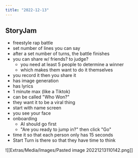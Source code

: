 ```yaml
---
title: "2022-12-13"
---
```

## StoryJam
- freestyle rap battle
- set number of lines you can say
- after a set number of turns, the battle finishes
- you can share w/ friends? to judge?
	- you need at least 5 people to determine a winner
	- which makes them want to do it themselves
- you record it then you share it
- has image generation
- has lyrics
- 1 minute max (like a Tiktok)
- can be called "Who Won?"
- they want it to be a viral thing
- start with name screen
- you see your face
- onboarding
	- AI should go first
	- "Are you ready to jump in?" then click "Go"
- time it so that each person only has 15 seconds
- Start Turn is there so that they have time to think

![[Extras/Media/Images/Pasted image 20221213110142.png]]